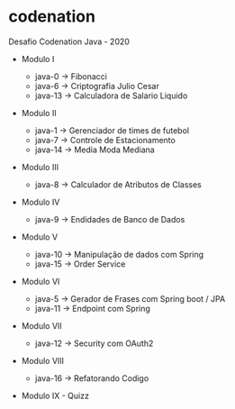 # codenation
Desafio Codenation Java - 2020


- Modulo I
  - java-0 -> Fibonacci
  - java-6 -> Criptografia Julio Cesar
  - java-13 -> Calculadora de Salario Liquido

- Modulo II
  - java-1 -> Gerenciador de times de futebol
  - java-7 -> Controle de Estacionamento
  - java-14 -> Media Moda Mediana

- Modulo III
  - java-8 -> Calculador de Atributos de Classes

- Modulo IV
  - java-9 -> Endidades de Banco de Dados

- Modulo V
  - java-10 -> Manipulação de dados com Spring
  - java-15 -> Order Service

- Modulo VI
  - java-5 -> Gerador de Frases com Spring boot / JPA
  - java-11 -> Endpoint com Spring

- Modulo VII
  - java-12 -> Security com OAuth2

- Modulo VIII
  - java-16 -> Refatorando Codigo

- Modulo IX - Quizz
